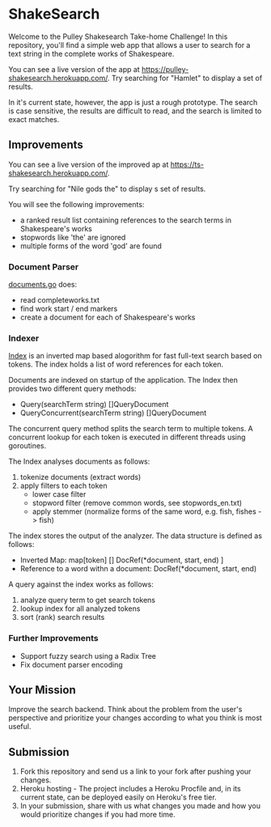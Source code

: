 # ShakeSearch

Welcome to the Pulley Shakesearch Take-home Challenge! In this repository,
you'll find a simple web app that allows a user to search for a text string in
the complete works of Shakespeare.

You can see a live version of the app at
https://pulley-shakesearch.herokuapp.com/. Try searching for "Hamlet" to display
a set of results.

In it's current state, however, the app is just a rough prototype. The search is
case sensitive, the results are difficult to read, and the search is limited to
exact matches.

## Improvements 

You can see a live version of the improved ap at https://ts-shakesearch.herokuapp.com/.

Try searching for "Nile gods the" to display s set of results.

You will see the following improvements:
* a ranked result list containing references to the search terms in Shakespeare's works
* stopwords like 'the' are ignored
* multiple forms of the word 'god' are found

### Document Parser

[documents.go](./documents.go) does:

* read completeworks.txt
* find work start / end markers
* create a document for each of Shakespeare's works

### Indexer

[Index](./index.go) is an inverted map based alogorithm for fast full-text search based on tokens. The index holds a list of word references for each token. 

Documents are indexed on startup of the application. The Index then provides two different query methods: 
* Query(searchTerm string) []QueryDocument
* QueryConcurrent(searchTerm string) []QueryDocument

The concurrent query method splits the search term to multiple tokens. A concurrent lookup for each token is executed in different threads using goroutines.

The Index analyses documents as follows:
1. tokenize documents (extract words)
2. apply filters to each token
   - lower case filter
   - stopword filter (remove common words, see stopwords_en.txt)
   - apply stemmer (normalize forms of the same word, e.g. fish, fishes -> fish)

The index stores the output of the analyzer. The data structure is defined as follows:
* Inverted Map: map[token] [] DocRef(*document, start, end) ]
* Reference to a word withn a document: DocRef(*document, start, end)

A query against the index works as follows:
1. analyze query term to get search tokens
2. lookup index for all analyzed tokens
3. sort (rank) search results

### Further Improvements

* Support fuzzy search using a Radix Tree 
* Fix document parser encoding

## Your Mission

Improve the search backend. Think about the problem from the user's perspective
and prioritize your changes according to what you think is most useful.

## Submission

1. Fork this repository and send us a link to your fork after pushing your changes. 
2. Heroku hosting - The project includes a Heroku Procfile and, in its
current state, can be deployed easily on Heroku's free tier.
3. In your submission, share with us what changes you made and how you would prioritize changes if you had more time.


